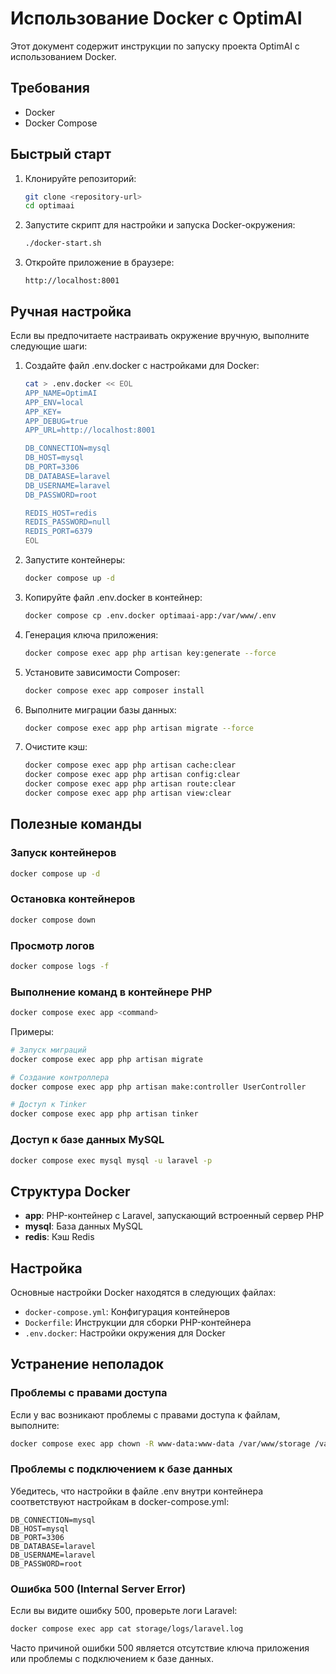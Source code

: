 # Использование Docker с OptimAI

Этот документ содержит инструкции по запуску проекта OptimAI с использованием Docker.

## Требования

- Docker
- Docker Compose

## Быстрый старт

1. Клонируйте репозиторий:
   ```bash
   git clone <repository-url>
   cd optimaai
   ```

2. Запустите скрипт для настройки и запуска Docker-окружения:
   ```bash
   ./docker-start.sh
   ```

3. Откройте приложение в браузере:
   ```
   http://localhost:8001
   ```

## Ручная настройка

Если вы предпочитаете настраивать окружение вручную, выполните следующие шаги:

1. Создайте файл .env.docker с настройками для Docker:
   ```bash
   cat > .env.docker << EOL
   APP_NAME=OptimAI
   APP_ENV=local
   APP_KEY=
   APP_DEBUG=true
   APP_URL=http://localhost:8001
   
   DB_CONNECTION=mysql
   DB_HOST=mysql
   DB_PORT=3306
   DB_DATABASE=laravel
   DB_USERNAME=laravel
   DB_PASSWORD=root
   
   REDIS_HOST=redis
   REDIS_PASSWORD=null
   REDIS_PORT=6379
   EOL
   ```

2. Запустите контейнеры:
   ```bash
   docker compose up -d
   ```

3. Копируйте файл .env.docker в контейнер:
   ```bash
   docker compose cp .env.docker optimaai-app:/var/www/.env
   ```

4. Генерация ключа приложения:
   ```bash
   docker compose exec app php artisan key:generate --force
   ```

5. Установите зависимости Composer:
   ```bash
   docker compose exec app composer install
   ```

6. Выполните миграции базы данных:
   ```bash
   docker compose exec app php artisan migrate --force
   ```

7. Очистите кэш:
   ```bash
   docker compose exec app php artisan cache:clear
   docker compose exec app php artisan config:clear
   docker compose exec app php artisan route:clear
   docker compose exec app php artisan view:clear
   ```

## Полезные команды

### Запуск контейнеров
```bash
docker compose up -d
```

### Остановка контейнеров
```bash
docker compose down
```

### Просмотр логов
```bash
docker compose logs -f
```

### Выполнение команд в контейнере PHP
```bash
docker compose exec app <command>
```

Примеры:
```bash
# Запуск миграций
docker compose exec app php artisan migrate

# Создание контроллера
docker compose exec app php artisan make:controller UserController

# Доступ к Tinker
docker compose exec app php artisan tinker
```

### Доступ к базе данных MySQL
```bash
docker compose exec mysql mysql -u laravel -p
```

## Структура Docker

- **app**: PHP-контейнер с Laravel, запускающий встроенный сервер PHP
- **mysql**: База данных MySQL
- **redis**: Кэш Redis

## Настройка

Основные настройки Docker находятся в следующих файлах:

- `docker-compose.yml`: Конфигурация контейнеров
- `Dockerfile`: Инструкции для сборки PHP-контейнера
- `.env.docker`: Настройки окружения для Docker

## Устранение неполадок

### Проблемы с правами доступа

Если у вас возникают проблемы с правами доступа к файлам, выполните:

```bash
docker compose exec app chown -R www-data:www-data /var/www/storage /var/www/bootstrap/cache
```

### Проблемы с подключением к базе данных

Убедитесь, что настройки в файле .env внутри контейнера соответствуют настройкам в docker-compose.yml:

```
DB_CONNECTION=mysql
DB_HOST=mysql
DB_PORT=3306
DB_DATABASE=laravel
DB_USERNAME=laravel
DB_PASSWORD=root
```

### Ошибка 500 (Internal Server Error)

Если вы видите ошибку 500, проверьте логи Laravel:

```bash
docker compose exec app cat storage/logs/laravel.log
```

Часто причиной ошибки 500 является отсутствие ключа приложения или проблемы с подключением к базе данных. 